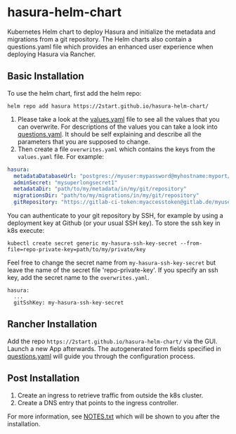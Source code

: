 # hasura-helm-chart
Kubernetes Helm chart to deploy Hasura and initialize the metadata and migrations from a git repository.
The Helm charts also contain a questions.yaml file which provides an enhanced user experience when deploying Hasura
via Rancher.

## Basic Installation

To use the helm chart, first add the helm repo:

```
helm repo add hasura https://2start.github.io/hasura-helm-chart/
```

1. Please take a look at the [values.yaml](charts/hasura/values.yaml) file to see all the values that you can overwrite. For descriptions of the values you can take a look into [questions.yaml](charts/hasura/questions.yaml). It should be self explaining and describe all the parameters that you are supposed to change. 
2. Then create a file `overwrites.yaml` which contains the keys from the `values.yaml` file.
For example:

```yaml
hasura:
  metadataDatabaseUrl: "postgres://myuser:mypassword@myhostname:myport/mydbname"
  adminSecret: "mysuperlongsecret1"
  metadataDir: "path/to/my/metadata/in/my/git/repository"
  migrationsDir: "path/to/my/migrations/in/my/git/repository"
  gitRepository: "https://gitlab-ci-token:myaccesstoken@gitlab.de/myuser/hasura.git"
```

You can authenticate to your git repository by SSH, for example by using a deployment key at Github (or your usual SSH key). To store the ssh key in k8s execute:

```
kubectl create secret generic my-hasura-ssh-key-secret --from-file=repo-private-key=path/to/my/private/key
```

Feel free to change the secret name from `my-hasura-ssh-key-secret` but leave the name of the secret file 'repo-private-key'.
If you specify an ssh key, add the secret name to the `overwrites.yaml`.

```
hasura:
  ...
  gitSshKey: my-hasura-ssh-key-secret
```

## Rancher Installation
Add the repo `https://2start.github.io/hasura-helm-chart/` via the GUI.
Launch a new App afterwards. The autogenerated form fields specified in [questions.yaml](charts/hasura/questions.yaml) will guide you through the configuration process.

## Post Installation


1. Create an ingress to retrieve traffic from outside the k8s cluster.
2. Create a DNS entry that points to the ingress controller.

For more information, see [NOTES.txt](charts/hasura/templates/NOTES.txt) which will be shown to you after the installation.
